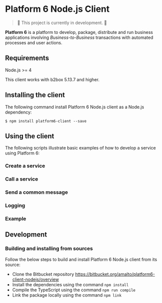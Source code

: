 # Platform 6 Node.js Client

> :construction: This project is currently in development. :construction:


__Platform 6__ is a platform to develop, package, distribute and run business applications involving _Business-to-Business_ transactions with automated processes and user actions.

## Requirements

<!-- Until its end of support in April 2018 -->
Node.js >= 4

<!-- Clarify the dependency relationship with b2box -->
This client works with b2box 5.13.7 and higher.

## Installing the client

The following command install Platform 6 Node.js client as a Node.js dependency:

```console
$ npm install platform6-client --save
```

## Using the client

The following scripts illustrate basic examples of how to develop a service using Platform 6:

### Create a service
### Call a service
### Send a common message
### Logging
### Example

## Development

### Building and installing from sources

Follow the below steps to build and install Platform 6 Node.js client from its source:

- Clone the Bitbucket repository https://bitbucket.org/amalto/platform6-client-nodejs/overview
- Install the dependencies using the command `npm install`
- Compile the TypeScript using the command `npm run compile`
- Link the package locally using the command `npm link`

<!-- ## Running the tests -->

<!-- ## Release notes

You can see the release notes for each release on the [Downloads](https://bitbucket.org/amalto/platform6-client-nodejs/downloads/) page. -->

<!-- ## License -->

<!-- ## Copyright -->
